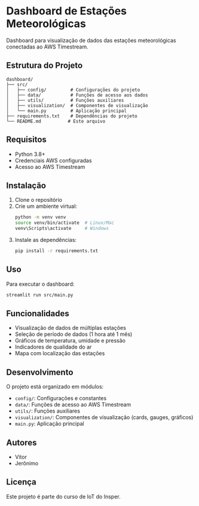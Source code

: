 # Dashboard de Estações Meteorológicas

Dashboard para visualização de dados das estações meteorológicas conectadas ao AWS Timestream.

## Estrutura do Projeto

```
dashboard/
├── src/
│   ├── config/         # Configurações do projeto
│   ├── data/           # Funções de acesso aos dados
│   ├── utils/          # Funções auxiliares
│   ├── visualization/  # Componentes de visualização
│   └── main.py         # Aplicação principal
├── requirements.txt    # Dependências do projeto
└── README.md          # Este arquivo
```

## Requisitos

- Python 3.8+
- Credenciais AWS configuradas
- Acesso ao AWS Timestream

## Instalação

1. Clone o repositório
2. Crie um ambiente virtual:
   ```bash
   python -m venv venv
   source venv/bin/activate  # Linux/Mac
   venv\Scripts\activate     # Windows
   ```
3. Instale as dependências:
   ```bash
   pip install -r requirements.txt
   ```

## Uso

Para executar o dashboard:

```bash
streamlit run src/main.py
```

## Funcionalidades

- Visualização de dados de múltiplas estações
- Seleção de período de dados (1 hora até 1 mês)
- Gráficos de temperatura, umidade e pressão
- Indicadores de qualidade do ar
- Mapa com localização das estações

## Desenvolvimento

O projeto está organizado em módulos:

- `config/`: Configurações e constantes
- `data/`: Funções de acesso ao AWS Timestream
- `utils/`: Funções auxiliares
- `visualization/`: Componentes de visualização (cards, gauges, gráficos)
- `main.py`: Aplicação principal

## Autores

- Vitor
- Jerônimo

## Licença

Este projeto é parte do curso de IoT do Insper. 